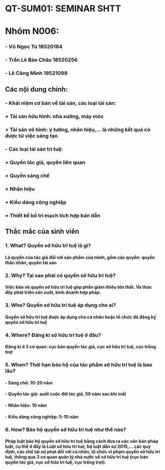 # QT-SUM01: SEMINAR SHTT

# Nhóm N006:
### - Vũ Ngọc Tú 18520184
### - Trần Lê Bảo Châu 18520256
### - Lê Công Minh 18521099

## Các nội dung chính:

### - Khái niệm cơ bản về tài sản, các loại tài sản:
###   + Tài sản hữu hình: nhà xưởng, máy móc
###   + Tài sản vô hình: ý tưởng, nhãn hiệu,... là những kết quả có được từ việc sáng tạo

### - Các loại tài sản trí tuệ:
###   + Quyền tác giả, quyền liên quan
###   + Quyền sáng chế
###   + Nhãn hiệu
###   + Kiểu dáng công nghiệp
###   + Thiết kế bố trí mạch tích hợp bán dẫn


## Thắc mắc của sinh viên
### 1. What? Quyền sở hữu trí tuệ là gì?
#### Là quyền của tác giả đối với sản phẩm của mình, gồm các quyền: quyền thân nhân, quyền tài sản

### 2. Why? Tại sao phải có quyền sở hữu trí tuệ?
#### Việc bảo vệ quyền sở hữu trí tuệ góp phần giảm thiểu tổn thất. Và thúc đẩy phát triển sản xuất, kinh doanh hợp pháp.

### 3. Who? Quyền sở hữu trí tuệ áp dụng cho ai?
#### Quyền sở hữu trí tuệ được áp dụng cho cá nhân hoặc tổ chức đã đăng ký quyền sở hữu trí tuệ

### 4. Where? Đăng kí sở hữu trí tuệ ở đâu?
#### Đăng kí ở 3 cơ quan: cục bản quyền tác giả, cục sở hữu trí tuệ, cục trồng trọt

### 5. When? Thời hạn bảo hộ của tác phẩm sở hữu trí tuệ là bao lâu?
#### - Sáng chế: 10-20 năm
#### - Quyền tác giả: suốt cuộc đời tác giả, 50 năm sau khi mất
#### - Nhãn hiệu: 10 năm
#### - Kiểu dáng công nghiệp: 5-10 năm

### 6. How? Bảo hộ quyền sở hữu trí tuệ như thế nào?
#### Pháp luật bảo hộ quyền sở hữu trí tuệ bằng cách đưa ra các văn bản pháp luật, cụ thể ở đây là Luật sở hữu trí tuệ, bộ luật dân sự 2015,... các quy định, các chế tài xử phạt đối với cá nhân, tổ chức vi phạm quyền sở hữu trí tuệ, thông qua 3 cơ quan quản lý nhà nước về sở hữu trí tuệ (cục bản quyền tác giả, cục sở hữu trí tuệ, cục trồng trọt).
